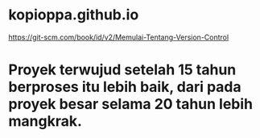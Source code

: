 # kopioppa.github.io
https://git-scm.com/book/id/v2/Memulai-Tentang-Version-Control

# Proyek terwujud setelah 15 tahun berproses itu lebih baik, dari pada proyek besar selama 20 tahun lebih mangkrak.
